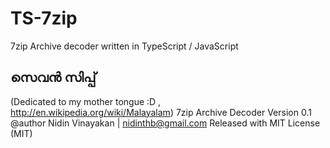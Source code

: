 TS-7zip
=======

7zip Archive decoder written in TypeScript / JavaScript

സെവൻ സിപ്പ്
----------
(Dedicated to my mother tongue :D , http://en.wikipedia.org/wiki/Malayalam)
7zip Archive Decoder
Version 0.1
@author Nidin Vinayakan | nidinthb@gmail.com
Released with MIT License (MIT)
